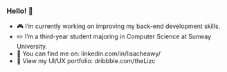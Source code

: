 ### Hello! 🌸

<!--
**lisacheawy/lisacheawy** is a ✨ _special_ ✨ repository because its `README.md` (this file) appears on your GitHub profile.
-->

- 🎮 I’m currently working on improving my back-end development skills.
- ✏️ I’m a third-year student majoring in Computer Science at Sunway University.
- 🔎 You can find me on: linkedin.com/in/lisacheawy/
- 🎨 View my UI/UX portfolio: dribbble.com/theLizc

